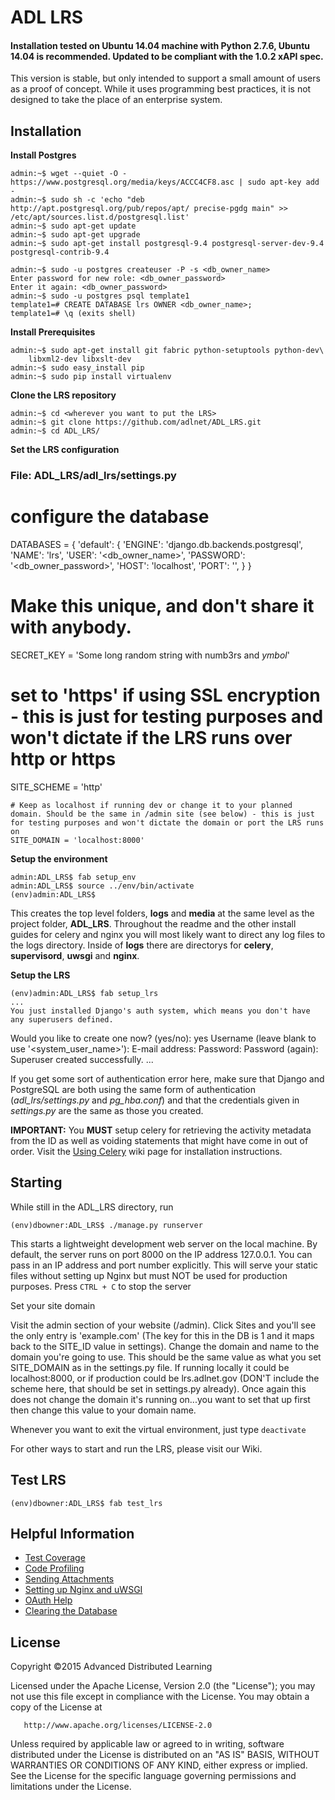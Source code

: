 ﻿# ADL LRS 

#### Installation tested on <b>Ubuntu 14.04</b> machine with Python 2.7.6, <b>Ubuntu 14.04</b> is recommended. Updated to be compliant with the 1.0.2 xAPI spec.

This version is stable, but only intended to support a small amount of users as a proof of concept. While it uses programming best practices, it is not designed to take the place of an enterprise system.

## Installation

**Install Postgres**

    admin:~$ wget --quiet -O - https://www.postgresql.org/media/keys/ACCC4CF8.asc | sudo apt-key add -
    admin:~$ sudo sh -c 'echo "deb http://apt.postgresql.org/pub/repos/apt/ precise-pgdg main" >> /etc/apt/sources.list.d/postgresql.list'
    admin:~$ sudo apt-get update
    admin:~$ sudo apt-get upgrade    
    admin:~$ sudo apt-get install postgresql-9.4 postgresql-server-dev-9.4 postgresql-contrib-9.4

    admin:~$ sudo -u postgres createuser -P -s <db_owner_name>
    Enter password for new role: <db_owner_password>
    Enter it again: <db_owner_password>
    admin:~$ sudo -u postgres psql template1
    template1=# CREATE DATABASE lrs OWNER <db_owner_name>;
    template1=# \q (exits shell)


**Install Prerequisites**

    admin:~$ sudo apt-get install git fabric python-setuptools python-dev\
        libxml2-dev libxslt-dev
    admin:~$ sudo easy_install pip
    admin:~$ sudo pip install virtualenv
    
    
**Clone the LRS repository**

    admin:~$ cd <wherever you want to put the LRS>
    admin:~$ git clone https://github.com/adlnet/ADL_LRS.git
    admin:~$ cd ADL_LRS/
    
**Set the LRS configuration**

  ### File: ADL_LRS/adl_lrs/settings.py
  
  # configure the database
  DATABASES = {
      'default': {
          'ENGINE': 'django.db.backends.postgresql',
          'NAME': 'lrs',
          'USER': '<db_owner_name>',
          'PASSWORD': '<db_owner_password>',
          'HOST': 'localhost',
          'PORT': '',
      }
  }
  
  # Make this unique, and don't share it with anybody.
  SECRET_KEY = 'Some long random string with numb3rs and $ymbol$'
  
  # set to 'https' if using SSL encryption - this is just for testing purposes and won't dictate if the LRS runs over http or https
  SITE_SCHEME = 'http'
  
    # Keep as localhost if running dev or change it to your planned domain. Should be the same in /admin site (see below) - this is just for testing purposes and won't dictate the domain or port the LRS runs on
    SITE_DOMAIN = 'localhost:8000'

**Setup the environment**

    admin:ADL_LRS$ fab setup_env
    admin:ADL_LRS$ source ../env/bin/activate
    (env)admin:ADL_LRS$
    
This creates the top level folders, <b>logs</b> and <b>media</b> at the same level as the project folder, <b>ADL_LRS</b>. Throughout the readme and the other install guides for celery and nginx you will most likely want to direct any log files to the logs directory. Inside of <b>logs</b> there are directorys for <b>celery</b>, <b>supervisord</b>, <b>uwsgi</b> and <b>nginx</b>.
    
**Setup the LRS**

    (env)admin:ADL_LRS$ fab setup_lrs
    ...
    You just installed Django's auth system, which means you don't have any superusers defined.
  Would you like to create one now? (yes/no): yes
  Username (leave blank to use '<system_user_name>'): 
  E-mail address:
  Password: <this can be different than your system password since this will just be for the LRS site>
  Password (again): 
  Superuser created successfully.
  ...

If you get some sort of authentication error here, make sure that Django and PostgreSQL are both
using the same form of authentication (*adl_lrs/settings.py* and *pg_hba.conf*) and that the credentials
given in *settings.py* are the same as those you created.

<b>IMPORTANT:</b> You <b>MUST</b> setup celery for retrieving the activity metadata from the ID as well as voiding statements that might have come in out of order. Visit the [Using Celery](https://github.com/adlnet/ADL_LRS/wiki/Using-Celery) wiki page for installation instructions.

## Starting

While still in the ADL_LRS directory, run

    (env)dbowner:ADL_LRS$ ./manage.py runserver

This starts a lightweight development web server on the local machine. By default, the server runs on port 8000 on the IP address 127.0.0.1. You can pass in an IP address and port number explicitly. This will serve your static files without setting up Nginx but must NOT be used for production purposes. Press `CTRL + C` to stop the server


Set your site domain

  Visit the admin section of your website (/admin). Click Sites and you'll see the only entry is 'example.com' (The key for this in the DB is 1 and it maps back to the SITE_ID value in settings). Change the domain and name to the domain you're going to use. This should be the same value as what you set SITE_DOMAIN as in the settings.py file. If running locally it could be localhost:8000, or if production could be lrs.adlnet.gov (DON'T include the scheme here, that should be set in settings.py already). Once again this does not change the domain it's running on...you want to set that up first then change this value to your domain name.

Whenever you want to exit the virtual environment, just type `deactivate`

For other ways to start and run the LRS, please visit our Wiki.

## Test LRS
    
    (env)dbowner:ADL_LRS$ fab test_lrs

## Helpful Information
    
* [Test Coverage](https://github.com/adlnet/ADL_LRS/wiki/Code-Coverage)
* [Code Profiling](https://github.com/adlnet/ADL_LRS/wiki/Code-Profiling-with-cProfile)
* [Sending Attachments](https://github.com/adlnet/ADL_LRS/wiki/Sending-Statements-with-Attachments)
* [Setting up Nginx and uWSGI](https://github.com/adlnet/ADL_LRS/wiki/Using-Nginx-for-Production)
* [OAuth Help](https://github.com/adlnet/ADL_LRS/wiki/Using-OAuth)
* [Clearing the Database](https://github.com/adlnet/ADL_LRS/wiki/Clearing-the-Database)

## License
   Copyright &copy;2015 Advanced Distributed Learning

   Licensed under the Apache License, Version 2.0 (the "License");
   you may not use this file except in compliance with the License.
   You may obtain a copy of the License at

       http://www.apache.org/licenses/LICENSE-2.0

   Unless required by applicable law or agreed to in writing, software
   distributed under the License is distributed on an "AS IS" BASIS,
   WITHOUT WARRANTIES OR CONDITIONS OF ANY KIND, either express or implied.
   See the License for the specific language governing permissions and
   limitations under the License.